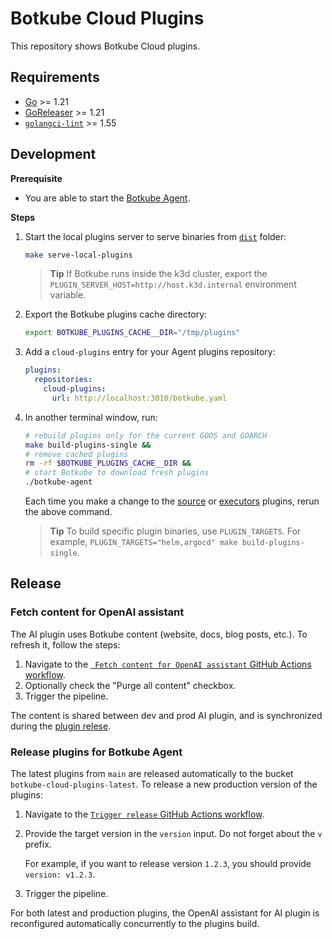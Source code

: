 # Botkube Cloud Plugins

This repository shows Botkube Cloud plugins.

## Requirements

- [Go](https://golang.org/doc/install) >= 1.21
- [GoReleaser](https://goreleaser.com/) >= 1.21
- [`golangci-lint`](https://golangci-lint.run/) >= 1.55

## Development

**Prerequisite**

- You are able to start the [Botkube Agent](https://github.com/kubeshop/botkube/blob/main/CONTRIBUTING.md#build-and-run-locally).

**Steps**

1. Start the local plugins server to serve binaries from [`dist`](dist) folder:

   ```bash
   make serve-local-plugins
   ```

   > **Tip**
   > If Botkube runs inside the k3d cluster, export the `PLUGIN_SERVER_HOST=http://host.k3d.internal` environment variable.

2. Export the Botkube plugins cache directory:

   ```bash
   export BOTKUBE_PLUGINS_CACHE__DIR="/tmp/plugins"
   ```

3. Add a `cloud-plugins` entry for your Agent plugins repository:

   ```yaml
   plugins:
     repositories:
       cloud-plugins:
         url: http://localhost:3010/botkube.yaml
   ```

4. In another terminal window, run:

   ```bash
   # rebuild plugins only for the current GOOS and GOARCH
   make build-plugins-single &&
   # remove cached plugins
   rm -rf $BOTKUBE_PLUGINS_CACHE__DIR &&
   # start Botkube to download fresh plugins
   ./botkube-agent
   ```

   Each time you make a change to the [source](cmd/source) or [executors](cmd/executor) plugins, rerun the above command.

   > **Tip**
   > To build specific plugin binaries, use `PLUGIN_TARGETS`. For example, `PLUGIN_TARGETS="helm,argocd" make build-plugins-single`.

## Release

### Fetch content for OpenAI assistant

The AI plugin uses Botkube content (website, docs, blog posts, etc.). To refresh it, follow the steps:

1. Navigate to the [` Fetch content for OpenAI assistant` GitHub Actions workflow](https://github.com/kubeshop/botkube-cloud-plugins/actions/workflows/ai-assistant-fetch-content.yml).
1. Optionally check the "Purge all content" checkbox.
1. Trigger the pipeline.


The content is shared between dev and prod AI plugin, and is synchronized during the [plugin relese](#release-plugins-for-botkube-agent).

### Release plugins for Botkube Agent

The latest plugins from `main` are released automatically to the bucket `botkube-cloud-plugins-latest`.
To release a new production version of the plugins:

1. Navigate to the [`Trigger release` GitHub Actions workflow](https://github.com/kubeshop/botkube-cloud-plugins/actions/workflows/release.yml).
1. Provide the target version in the `version` input. Do not forget about the `v` prefix.

   For example, if you want to release version `1.2.3`, you should provide `version: v1.2.3`.

1. Trigger the pipeline.

For both latest and production plugins, the OpenAI assistant for AI plugin is reconfigured automatically concurrently to the plugins build.
